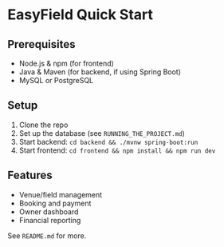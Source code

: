 # EasyField Quick Start

## Prerequisites
- Node.js & npm (for frontend)
- Java & Maven (for backend, if using Spring Boot)
- MySQL or PostgreSQL

## Setup
1. Clone the repo
2. Set up the database (see `RUNNING_THE_PROJECT.md`)
3. Start backend: `cd backend && ./mvnw spring-boot:run`
4. Start frontend: `cd frontend && npm install && npm run dev`

## Features
- Venue/field management
- Booking and payment
- Owner dashboard
- Financial reporting

See `README.md` for more. 